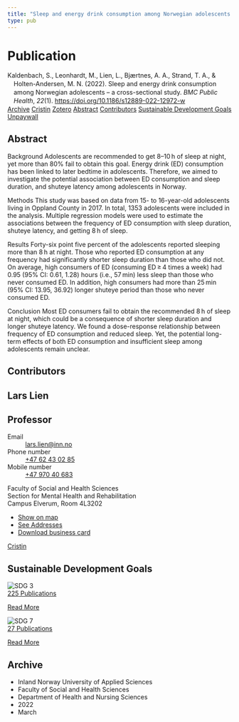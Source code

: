 ```yaml
---
title: "Sleep and energy drink consumption among Norwegian adolescents – a cross-sectional study"
type: pub
---
```

<h1>Publication</h1>
<article id="csl-bib-container-H5NXBWMP" class="csl-bib-container">
  <div class="csl-bib-body" style="line-height: 1.35; padding-left: 1em; text-indent:-1em;">
  <div class="csl-entry">Kaldenbach, S., Leonhardt, M., Lien, L., Bj&#xE6;rtnes, A. A., Strand, T. A., &amp; Holten-Andersen, M. N. (2022). Sleep and energy drink consumption among Norwegian adolescents &#x2013; a cross-sectional study. <i>BMC Public Health</i>, <i>22</i>(1). <a href="https://doi.org/10.1186/s12889-022-12972-w">https://doi.org/10.1186/s12889-022-12972-w</a></div>
</div>
  <div class="csl-bib-buttons">
    <a href="#taxonomy-article-H5NXBWMP" class="csl-bib-button">Archive</a>
    <a href="https://app.cristin.no/results/show.jsf?id=2011228" alt="Cristin URL" class="csl-bib-button">Cristin</a>
    <a href="http://zotero.org/groups/5022929/items/H5NXBWMP" alt="Zotero URL" class="csl-bib-button">Zotero</a>
    <a href="#abstract-article-H5NXBWMP" class="csl-bib-button">Abstract</a>
    <a href="#contributors-article-H5NXBWMP" class="csl-bib-button">Contributors</a>
    <a href="#sdg-article-H5NXBWMP" class="csl-bib-button">Sustainable Development Goals</a>
    <a href="https://bmcpublichealth.biomedcentral.com/track/pdf/10.1186/s12889-022-12972-w" class="csl-bib-button">Unpaywall</a>
  </div>
  <div id="csl-bib-meta-container-H5NXBWMP"></div>
</article>
<div id="csl-bib-meta-H5NXBWMP" class="csl-bib-meta">
  <article id="abstract-article-H5NXBWMP" class="abstract-article">
    <h1>Abstract</h1>
    Background 
Adolescents are recommended to get 8–10 h of sleep at night, yet more than 80% fail to obtain this goal. Energy drink (ED) consumption has been linked to later bedtime in adolescents. Therefore, we aimed to investigate the potential association between ED consumption and sleep duration, and shuteye latency among adolescents in Norway. 
 
Methods 
This study was based on data from 15- to 16-year-old adolescents living in Oppland County in 2017. In total, 1353 adolescents were included in the analysis. Multiple regression models were used to estimate the associations between the frequency of ED consumption with sleep duration, shuteye latency, and getting 8 h of sleep. 
 
Results 
Forty-six point five percent of the adolescents reported sleeping more than 8 h at night. Those who reported ED consumption at any frequency had significantly shorter sleep duration than those who did not. On average, high consumers of ED (consuming ED ≥ 4 times a week) had 0.95 (95% CI: 0.61, 1.28) hours (i.e., 57 min) less sleep than those who never consumed ED. In addition, high consumers had more than 25 min (95% CI: 13.95, 36.92) longer shuteye period than those who never consumed ED. 
 
Conclusion 
Most ED consumers fail to obtain the recommended 8 h of sleep at night, which could be a consequence of shorter sleep duration and longer shuteye latency. We found a dose-response relationship between frequency of ED consumption and reduced sleep. Yet, the potential long-term effects of both ED consumption and insufficient sleep among adolescents remain unclear.
  </article>
  <article id="contributors-article-H5NXBWMP" class="contributors-article">
    <h1>Contributors</h1>
    <div class="personas">
<div class="vrtx-hinn-person-card">
<div class="photo">
<i class="lar la-user-circle missing-person"></i>
</div>
<div class="info">
<hgroup><h1>Lars Lien</h1>
<h2>Professor</h2>
</hgroup><dl>
<dt>Email</dt>
<dd>
<a href="mailto:lars.lien@inn.no">lars.lien@inn.no</a>
</dd>
<dt>Phone number</dt>
<dd><a href="tel:+4762430285">
+47 62 43 02 85
</a></dd>
<dt>Mobile number</dt>
<dd><a href="tel:+4797040683">
+47 970 40 683
</a></dd>
</dl>
<p>
Faculty of Social and Health Sciences<br>
Section for Mental Health and Rehabilitation<br>
Campus Elverum,
Room 4L3202
</p>
<ul class="vrtx-hinn-links">
<li><a href="https://www.google.com/maps?q=60.88177,11.53669">Show on map</a></li>
<li><a href="https://www.inn.no/english/find-an-employee/lars-lien.html#vrtx-hinn-addresses">See Addresses</a></li>
<li><a href="https://www.inn.no/english/find-an-employee/lars-lien.html?vrtx=vcf">Download business card</a></li>
</ul>
</div>
</div>
<a href="https://app.cristin.no/persons/show.jsf?id=14287" alt="Cristin URL" class="personas-cristin">Cristin</a>
</div>
  </article>
  <article id="sdg-article-H5NXBWMP" class="sdg-article">
    <h1>Sustainable Development Goals</h1>
    <div class="sdg-container"><div id="sdg3" class="sdg">
<img src="{{< params subfolder >}}images/sdg/sdg03_en.png" class="image" alt="SDG 3">
<div class="sdg-overlay">
<a href="{{< params subfolder >}}en/archive/?sdg=3#archive" class="sdg-publication-count"><span>225</span> Publications</a>
<p><a href="https://sdgs.un.org/goals/goal3" class="sdg-read-more">Read More</a></p>
</div>
</div> <div id="sdg7" class="sdg">
<img src="{{< params subfolder >}}images/sdg/sdg07_en.png" class="image" alt="SDG 7">
<div class="sdg-overlay">
<a href="{{< params subfolder >}}en/archive/?sdg=7#archive" class="sdg-publication-count"><span>27</span> Publications</a>
<p><a href="https://sdgs.un.org/goals/goal7" class="sdg-read-more">Read More</a></p>
</div>
</div></div>
  </article>
  <article id="taxonomy-article-H5NXBWMP" class="taxonomy-article">
    <h1>Archive</h1>
    <ul>
      <li>Inland Norway University of Applied Sciences</li>
      <li>Faculty of Social and Health Sciences</li>
      <li>Department of Health and Nursing Sciences</li>
      <li>2022</li>
      <li>March</li>
    </ul>
  </article>
</div>
